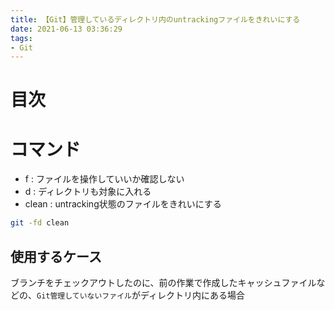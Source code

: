 ```yaml
---
title: 【Git】管理しているディレクトリ内のuntrackingファイルをきれいにする
date: 2021-06-13 03:36:29
tags:
- Git
---
```

# 目次
<!-- toc -->
<!-- more -->

# コマンド
- f : ファイルを操作していいか確認しない
- d : ディレクトリも対象に入れる
- clean : untracking状態のファイルをきれいにする

```bash
git -fd clean
```

## 使用するケース
ブランチをチェックアウトしたのに、前の作業で作成したキャッシュファイルなどの、`Git管理していないファイル`がディレクトリ内にある場合
